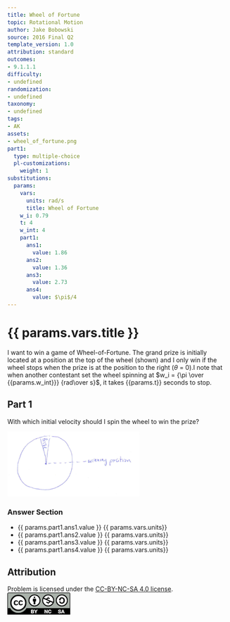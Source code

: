 ```yaml
---
title: Wheel of Fortune
topic: Rotational Motion
author: Jake Bobowski
source: 2016 Final Q2
template_version: 1.0
attribution: standard
outcomes:
- 9.1.1.1
difficulty:
- undefined
randomization:
- undefined
taxonomy:
- undefined
tags:
- AK
assets:
- wheel_of_fortune.png
part1:
  type: multiple-choice
  pl-customizations:
    weight: 1
substitutions:
  params:
    vars:
      units: rad/s
      title: Wheel of Fortune
    w_i: 0.79
    t: 4
    w_int: 4
    part1:
      ans1:
        value: 1.86
      ans2:
        value: 1.36
      ans3:
        value: 2.73
      ans4:
        value: $\pi$/4
---
```

# {{ params.vars.title }}
I want to win a game of Wheel-of-Fortune.
The grand prize is initially located at a position at the top of the wheel (shown) and I only win if the wheel stops when the prize is at the position to the right ($\theta$ = 0).I note that when another contestant set the wheel spinning at $w_i = {\pi \over {{params.w_int}}} {rad\over s}$, it takes {{params.t}} seconds to stop.

## Part 1

With which initial velocity should I spin the wheel to win the prize?

<img src="wheel_of_fortune.png" alt="Image of a wheel showing the winning section to be between the top center of the wheel, and approximately 10 degrees to the left." width=300>

### Answer Section

- {{ params.part1.ans1.value }} {{ params.vars.units}}
- {{ params.part1.ans2.value }} {{ params.vars.units}}
- {{ params.part1.ans3.value }} {{ params.vars.units}}
- {{ params.part1.ans4.value }} {{ params.vars.units}}

## Attribution

Problem is licensed under the [CC-BY-NC-SA 4.0 license](https://creativecommons.org/licenses/by-nc-sa/4.0/).<br> ![The Creative Commons 4.0 license requiring attribution-BY, non-commercial-NC, and share-alike-SA license.](https://raw.githubusercontent.com/firasm/bits/master/by-nc-sa.png)